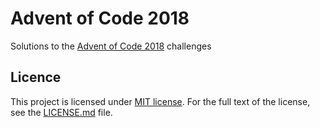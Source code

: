# Advent of Code 2018

Solutions to the [Advent of Code 2018](https://adventofcode.com/2018) challenges

## Licence

This project is licensed under [MIT license](http://opensource.org/licenses/MIT).
For the full text of the license, see the [LICENSE.md](LICENSE.md) file.
